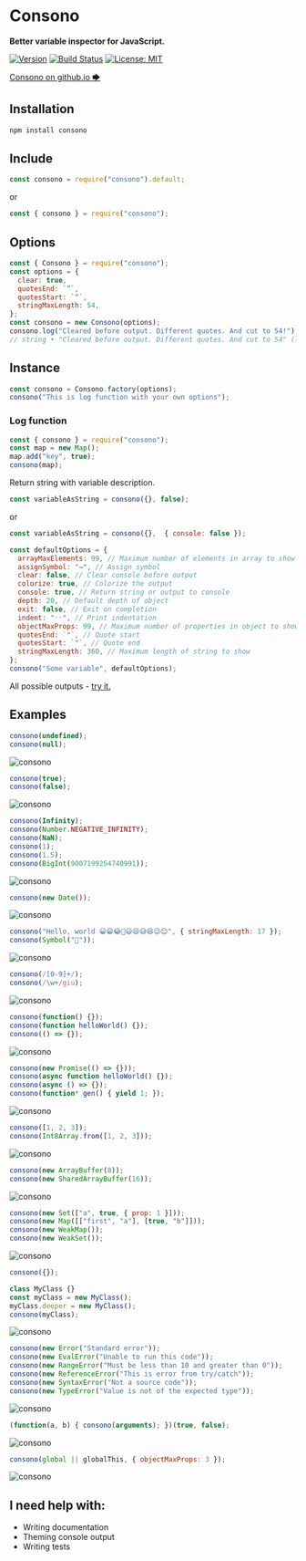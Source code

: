 Consono
===========

**Better variable inspector for JavaScript.**

[![Version](http://img.shields.io/npm/v/consono.svg)](https://www.npmjs.org/package/consono)
[![Build Status](https://travis-ci.org/r37r0m0d3l/consono.svg?branch=master)](https://travis-ci.org/r37r0m0d3l/consono)
[![License: MIT](https://img.shields.io/badge/License-MIT-yellow.svg)](https://opensource.org/licenses/MIT)

[Consono on github.io 🡆](https://r37r0m0d3l.github.io/consono/)

## Installation

```bash
npm install consono
```
## Include

```js
const consono = require("consono").default;
```

or

```js
const { consono } = require("consono");
```

## Options

```js
const { Consono } = require("consono");
const options = {
  clear: true,
  quotesEnd: `”`,
  quotesStart: `“`,
  stringMaxLength: 54,
};
const consono = new Consono(options);
consono.log("Cleared before output. Different quotes. And cut to 54!");
// string • "Cleared before output. Different quotes. And cut to 54" (length=55, shown=54)
```

## Instance

```js
const consono = Consono.factory(options);
consono("This is log function with your own options");
```

### Log function

```js
const { consono } = require("consono");
const map = new Map();
map.add("key", true);
consono(map);
```

Return string with variable description.

```js
const variableAsString = consono({}, false);
```

or

```js
const variableAsString = consono({},  { console: false });
```

```js
const defaultOptions = {
  arrayMaxElements: 99, // Maximum number of elements in array to show
  assignSymbol: "→", // Assign symbol
  clear: false, // Clear console before output
  colorize: true, // Colorize the output
  console: true, // Return string or output to console
  depth: 20, // Default depth of object
  exit: false, // Exit on completion
  indent: "ˑˑ", // Print indentation
  objectMaxProps: 99, // Maximum number of properties in object to show
  quotesEnd: `"`, // Quote start
  quotesStart: `"`, // Quote end
  stringMaxLength: 360, // Maximum length of string to show
};
consono("Some variable", defaultOptions);
```

All possible outputs - [try it.](https://npm.runkit.com/consono)

## Examples

```js
consono(undefined);
consono(null);
```

![consono](docs/readme/001.png?raw=true "Nil")

```js
consono(true);
consono(false);
```

![consono](docs/readme/002.png?raw=true "Boolean")


```js
consono(Infinity);
consono(Number.NEGATIVE_INFINITY);
consono(NaN);
consono(1);
consono(1.5);
consono(BigInt(9007199254740991));
```

![consono](docs/readme/003.png?raw=true "Number")

```js
consono(new Date());
```

![consono](docs/readme/004.png?raw=true "Date")

```js
consono("Hello, world 😀😁😂🤣😃😄😅😆😉😊", { stringMaxLength: 17 });
consono(Symbol("🌈"));
```

![consono](docs/readme/005.png?raw=true "String")

```js
consono(/[0-9]+/);
consono(/\w+/giu);
```

![consono](docs/readme/006.png?raw=true "RegExp")

```js
consono(function() {});
consono(function helloWorld() {});
consono(() => {});
```

![consono](docs/readme/007.png?raw=true "Function")

```js
consono(new Promise(() => {}));
consono(async function helloWorld() {});
consono(async () => {});
consono(function* gen() { yield 1; });
```

![consono](docs/readme/008.png?raw=true "Async")

```js
consono([1, 2, 3]);
consono(Int8Array.from([1, 2, 3]));
```

![consono](docs/readme/009.png?raw=true "Array")

```js
consono(new ArrayBuffer(8));
consono(new SharedArrayBuffer(16));
```

![consono](docs/readme/010.png?raw=true "Array Buffer")

```js
consono(new Set(["a", true, { prop: 1 }]));
consono(new Map([["first", "a"], [true, "b"]]));
consono(new WeakMap());
consono(new WeakSet());
```

![consono](docs/readme/011.png?raw=true "Collection")

```js
consono({});

class MyClass {}
const myClass = new MyClass();
myClass.deeper = new MyClass();
consono(myClass);
```

![consono](docs/readme/012.png?raw=true "Object")

```js
consono(new Error("Standard error"));
consono(new EvalError("Unable to run this code"));
consono(new RangeError("Must be less than 10 and greater than 0"));
consono(new ReferenceError("This is error from try/catch"));
consono(new SyntaxError("Not a source code"));
consono(new TypeError("Value is not of the expected type"));
```

![consono](docs/readme/013.png?raw=true "Error")

```js
(function(a, b) { consono(arguments); })(true, false);
```

![consono](docs/readme/014.png?raw=true "Arguments")


```js
consono(global || globalThis, { objectMaxProps: 3 });
```

![consono](docs/readme/015.png?raw=true "Global")

## I need help with:

* Writing documentation
* Theming console output
* Writing tests